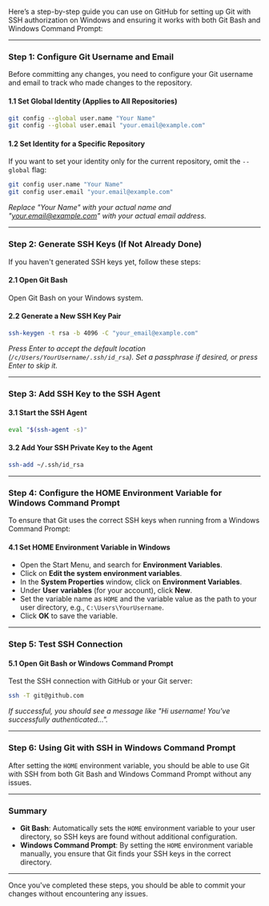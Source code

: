 Here’s a step-by-step guide you can use on GitHub for setting up Git with SSH authorization on Windows and ensuring it works with both Git Bash and Windows Command Prompt:

---

### **Step 1: Configure Git Username and Email**

Before committing any changes, you need to configure your Git username and email to track who made changes to the repository.

#### **1.1 Set Global Identity (Applies to All Repositories)**
```bash
git config --global user.name "Your Name"
git config --global user.email "your.email@example.com"
```

#### **1.2 Set Identity for a Specific Repository**
If you want to set your identity only for the current repository, omit the `--global` flag:
```bash
git config user.name "Your Name"
git config user.email "your.email@example.com"
```

*Replace "Your Name" with your actual name and "your.email@example.com" with your actual email address.*

---

### **Step 2: Generate SSH Keys (If Not Already Done)**

If you haven't generated SSH keys yet, follow these steps:

#### **2.1 Open Git Bash**
Open Git Bash on your Windows system.

#### **2.2 Generate a New SSH Key Pair**
```bash
ssh-keygen -t rsa -b 4096 -C "your_email@example.com"
```

*Press Enter to accept the default location (`/c/Users/YourUsername/.ssh/id_rsa`). Set a passphrase if desired, or press Enter to skip it.*

---

### **Step 3: Add SSH Key to the SSH Agent**

#### **3.1 Start the SSH Agent**
```bash
eval "$(ssh-agent -s)"
```

#### **3.2 Add Your SSH Private Key to the Agent**
```bash
ssh-add ~/.ssh/id_rsa
```

---

### **Step 4: Configure the HOME Environment Variable for Windows Command Prompt**

To ensure that Git uses the correct SSH keys when running from a Windows Command Prompt:

#### **4.1 Set HOME Environment Variable in Windows**
- Open the Start Menu, and search for **Environment Variables**.
- Click on **Edit the system environment variables**.
- In the **System Properties** window, click on **Environment Variables**.
- Under **User variables** (for your account), click **New**.
- Set the variable name as `HOME` and the variable value as the path to your user directory, e.g., `C:\Users\YourUsername`.
- Click **OK** to save the variable.

---

### **Step 5: Test SSH Connection**

#### **5.1 Open Git Bash or Windows Command Prompt**
Test the SSH connection with GitHub or your Git server:

```bash
ssh -T git@github.com
```

*If successful, you should see a message like "Hi username! You've successfully authenticated...".*

---

### **Step 6: Using Git with SSH in Windows Command Prompt**

After setting the `HOME` environment variable, you should be able to use Git with SSH from both Git Bash and Windows Command Prompt without any issues.

---

### **Summary**

- **Git Bash**: Automatically sets the `HOME` environment variable to your user directory, so SSH keys are found without additional configuration.
- **Windows Command Prompt**: By setting the `HOME` environment variable manually, you ensure that Git finds your SSH keys in the correct directory.

---

Once you've completed these steps, you should be able to commit your changes without encountering any issues.
